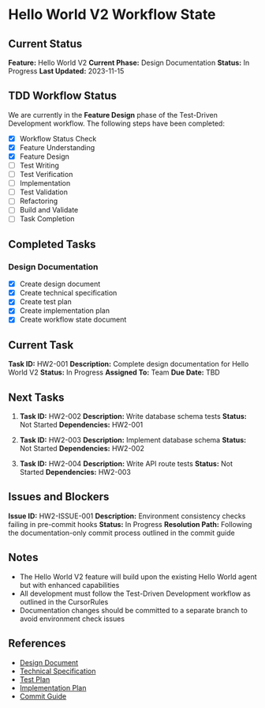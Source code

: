 # Hello World V2 Workflow State

## Current Status

**Feature:** Hello World V2
**Current Phase:** Design Documentation
**Status:** In Progress
**Last Updated:** 2023-11-15

## TDD Workflow Status

We are currently in the **Feature Design** phase of the Test-Driven Development workflow. The following steps have been completed:

- [x] Workflow Status Check
- [x] Feature Understanding
- [x] Feature Design
- [ ] Test Writing
- [ ] Test Verification
- [ ] Implementation
- [ ] Test Validation
- [ ] Refactoring
- [ ] Build and Validate
- [ ] Task Completion

## Completed Tasks

### Design Documentation
- [x] Create design document
- [x] Create technical specification
- [x] Create test plan
- [x] Create implementation plan
- [x] Create workflow state document

## Current Task

**Task ID:** HW2-001
**Description:** Complete design documentation for Hello World V2
**Status:** In Progress
**Assigned To:** Team
**Due Date:** TBD

## Next Tasks

1. **Task ID:** HW2-002
   **Description:** Write database schema tests
   **Status:** Not Started
   **Dependencies:** HW2-001

2. **Task ID:** HW2-003
   **Description:** Implement database schema
   **Status:** Not Started
   **Dependencies:** HW2-002

3. **Task ID:** HW2-004
   **Description:** Write API route tests
   **Status:** Not Started
   **Dependencies:** HW2-003

## Issues and Blockers

**Issue ID:** HW2-ISSUE-001
**Description:** Environment consistency checks failing in pre-commit hooks
**Status:** In Progress
**Resolution Path:** Following the documentation-only commit process outlined in the commit guide

## Notes

- The Hello World V2 feature will build upon the existing Hello World agent but with enhanced capabilities
- All development must follow the Test-Driven Development workflow as outlined in the CursorRules
- Documentation changes should be committed to a separate branch to avoid environment check issues

## References

- [Design Document](./design-document.md)
- [Technical Specification](./technical-specification.md)
- [Test Plan](./test-plan.md)
- [Implementation Plan](./implementation-plan.md)
- [Commit Guide](./commit-guide.md) 